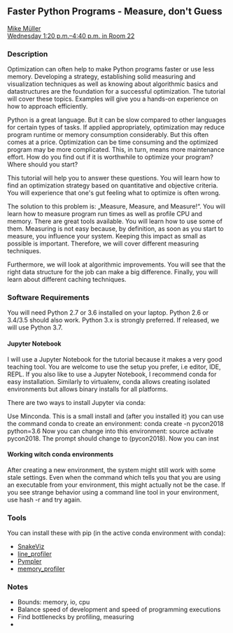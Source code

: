 ## Faster Python Programs - Measure, don't Guess
[Mike Müller](https://us.pycon.org/2018/speaker/profile/314/)  
[Wednesday 1:20 p.m.–4:40 p.m. in Room 22](https://us.pycon.org/2018/schedule/presentation/61/)

### Description
Optimization can often help to make Python programs faster or use less memory. Developing a strategy, establishing solid measuring and visualization techniques as well as knowing about algorithmic basics and datastructures are the foundation for a successful optimization. The tutorial will cover these topics. Examples will give you a hands-on experience on how to approach efficiently.

Python is a great language. But it can be slow compared to other languages for certain types of tasks. If applied appropriately, optimization may reduce program runtime or memory consumption considerably. But this often comes at a price. Optimization can be time consuming and the optimized program may be more complicated. This, in turn, means more maintenance effort. How do you find out if it is worthwhile to optimize your program? Where should you start?

This tutorial will help you to answer these questions. You will learn how to find an optimization strategy based on quantitative and objective criteria. You will experience that one's gut feeling what to optimize is often wrong.

The solution to this problem is: „Measure, Measure, and Measure!“. You will learn how to measure program run times as well as profile CPU and memory. There are great tools available. You will learn how to use some of them. Measuring is not easy because, by definition, as soon as you start to measure, you influence your system. Keeping this impact as small as possible is important. Therefore, we will cover different measuring techniques.

Furthermore, we will look at algorithmic improvements. You will see that the right data structure for the job can make a big difference. Finally, you will learn about different caching techniques.

### Software Requirements
You will need Python 2.7 or 3.6 installed on your laptop. Python 2.6 or 3.4/3.5 should also work. Python 3.x is strongly preferred. If released, we will use Python 3.7.

#### Jupyter Notebook
I will use a Jupyter Notebook for the tutorial because it makes a very good teaching tool. You are welcome to use the setup you prefer, i.e editor, IDE, REPL. If you also like to use a Jupyter Notebook, I recommend conda for easy installation. Similarly to virtualenv, conda allows creating isolated environments but allows binary installs for all platforms.

There are two ways to install Jupyter via conda:

Use Minconda. This is a small install and (after you installed it) you can use the command conda to create an environment: conda create -n pycon2018 python=3.6 Now you can change into this environment: source activate pycon2018. The prompt should change to (pycon2018). Now you can inst

#### Working witch conda environments
After creating a new environment, the system might still work with some stale settings. Even when the command which tells you that you are using an executable from your environment, this might actually not be the case. If you see strange behavior using a command line tool in your environment, use hash -r and try again.

### Tools
You can install these with pip (in the active conda environment with conda):
 - [SnakeViz](http://jiffyclub.github.io/snakeviz/)
 - [line_profiler](https://pypi.python.org/pypi/line_profiler/)
 - [Pympler](https://pypi.python.org/pypi/Pympler)
 - [memory_profiler](https://pypi.python.org/pypi/memory_profiler)

### Notes
 - Bounds: memory, io, cpu
 - Balance speed of development and speed of programming executions
 - Find bottlenecks by profiling, measuring
 -  
